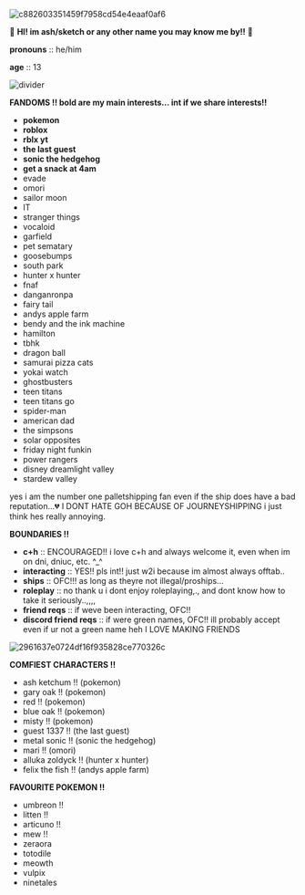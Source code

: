 ![c882603351459f7958cd54e4eaaf0af6](https://github.com/user-attachments/assets/0b62e11d-bbb5-4921-a465-52d66d1820a1)

💫 **HI! im ash/sketch or any other name you may know me by!!** 💫

**pronouns** :: he/him

**age** :: 13

![divider](https://github.com/user-attachments/assets/2e68a200-b142-49db-97f8-d47400872ec6)


**FANDOMS !! bold are my main interests... int if we share interests!!**

- **pokemon**
- **roblox**
- **rblx yt**
- **the last guest**
- **sonic the hedgehog**
- **get a snack at 4am**
- evade
- omori
- sailor moon
- IT
- stranger things
- vocaloid
- garfield
- pet sematary
- goosebumps
- south park
- hunter x hunter
- fnaf
- danganronpa
- fairy tail
- andys apple farm
- bendy and the ink machine
- hamilton
- tbhk
- dragon ball
- samurai pizza cats
- yokai watch
- ghostbusters
- teen titans
- teen titans go
- spider-man
- american dad
- the simpsons
- solar opposites
- friday night funkin
- power rangers
- disney dreamlight valley
- stardew valley


yes i am the number one palletshipping fan even if the ship does have a bad reputation...💔 I DONT HATE GOH BECAUSE OF JOURNEYSHIPPING i just think hes really annoying.

**BOUNDARIES !!**

- **c+h** :: ENCOURAGED!! i love c+h and always welcome it, even when im on dni, dniuc, etc. ^_^
- **interacting** :: YES!! pls int!! just w2i because im almost always offtab..
- **ships** :: OFC!!! as long as theyre not illegal/proships...
- **roleplay** :: no thank u i dont enjoy roleplaying,., and dont know how to take it seriously..,,,,
- **friend reqs** :: if weve been interacting, OFC!!
- **discord friend reqs** :: if were green names, OFC!! ill probably accept even if ur not a green name heh I LOVE MAKING FRIENDS

![2961637e0724df16f935828ce770326c](https://github.com/user-attachments/assets/f2a492cb-d495-4b65-b7e4-c50839dd279e)

**COMFIEST CHARACTERS !!**

- ash ketchum !! (pokemon)
- gary oak !! (pokemon)
- red !! (pokemon)
- blue oak !! (pokemon)
- misty !! (pokemon)
- guest 1337 !! (the last guest)
- metal sonic !! (sonic the hedgehog)
- mari !! (omori)
- alluka zoldyck !! (hunter x hunter)
- felix the fish !! (andys apple farm)

**FAVOURITE POKEMON !!**

- umbreon !!
- litten !!
- articuno !!
- mew !!
- zeraora
- totodile
- meowth
- vulpix
- ninetales
